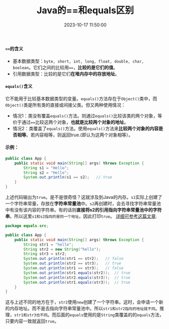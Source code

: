 ﻿---
title: Java的==和equals区别
categories: [Java]
tags: [后端, Java基础]
date: 2023-10-17 11:50:00
---

#### `==`的含义
- 基本数据类型：`byte, short, int, long, float, double, char, boolean`。它们之间的比较用`==`，**比较的是它们的值**。
- 引用数据类型：比较的是它们**在堆内存中的存放地址**。

#### `equals()`含义
它不能用于比较基本数据类型的变量。`equals()`方法存在于`Object()`类中，而`Object()`类是所有类的直接或间接父类。但又两种使用情况：
- 情况1：类没有覆盖`equals()`方法。则通过`equals()`比较该类的两个对象，等价于通过`==`比较这两个对象，**也就是比较两个对象的地址**。
- 情况2：类覆盖了`equals()`方法。使用`equals()`方法来**比较两个对象的内容是否相等**。若内容相等，则返回true.(即认为这两个对象相等）。

#### 示例：

```java
public class App {
    public static void main(String[] args) throws Exception {
        String s1 = "Hello";
        String s2 = "Hello";
        System.out.println(s1 == s2);   // true
    }
}
```
上述代码输出为`true`。是不是很奇怪？这就涉及到Java的内存。`s1`实际上创建了一个字符串常量，存放在**字符串常量池**中。`s2`再创建时，会去寻找字符串常量池中有没有该内容的字符串。有的话则**直接将s2的引用指向字符串常量池中的字符串**。所以这里`s1和s2指向的是同一个地址`，因此打印`true`。
[详细可参考这篇文章](https://blog.csdn.net/weixin_43207025/article/details/109576226).
```java
package equals.src;

public class App {
    public static void main(String[] args) throws Exception {
        String str1 = "hello";
        String str2 = new String("hello");
        String str3 = str2;
        System.out.println(str1 == str2);   // false
        System.out.println(str2 == str3);   // true
        System.out.println(str1 == str3);   // false
        System.out.println(str1.equals(str2));  // true
        System.out.println(str2.equals(str3));  // true
        System.out.println(str1.equals(str3));  // true
    }
}

```
这与上述不同的地方在于，`str2`使用`new`创建了一个字符串。这时，会申请一个新的内存地址。而不是去指向字符串常量池中。所以`str1和str2指向的地址就不同`。推理，`str1和str3也不同`。而后面的`equals`使用的是`String`类覆盖的的`equals`方法，只要内容一致就返回`true`。

